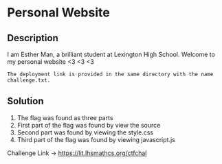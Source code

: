 # Personal Website

## Description
I am Esther Man, a brilliant student at Lexington High School. Welcome to my personal website <3 <3 <3

`The deployment link is provided in the same directory with the name challenge.txt.`

## Solution

1.	The flag was found as three parts
2.	First part of the flag was found by view the source 
3.	Second part was found by viewing the style.css
4.	Third part of the flag was found by viewing javascript.js

Challenge Link -> https://lit.lhsmathcs.org/ctfchal
